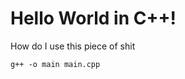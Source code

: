 <div>
  <h1>Hello World in C++!</h1>
</div>

<p>How do I use this piece of shit</p>

```
g++ -o main main.cpp
```
